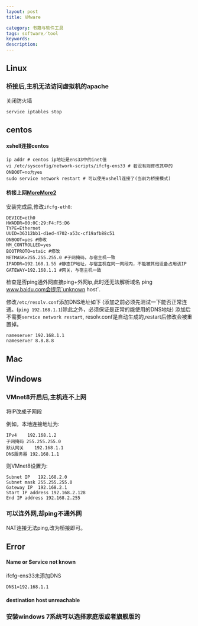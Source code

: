 ```yaml
---
layout: post
title: VMware

category: 书籍与软件工具
tags: software／tool
keywords: 
description: 
---
```


## Linux


### 桥接后,主机无法访问虚拟机的apache

关闭防火墙

```
service iptables stop
```

## centos

#### xshell连接centos

```
ip addr # centos ip地址是ens33中的inet值
vi /etc/sysconfig/network-scripts/ifcfg-ens33 # 若没有则修改其中的ONBOOT=no为yes
sudo service network restart # 可以使用xshell连接了(当前为桥接模式)
```

#### 桥接上网[More](https://blog.ttionya.com/article-1159.html)[More2](https://www.jb51.net/LINUXjishu/449129.html)

安装完成后,修改`ifcfg-eth0`:
```
DEVICE=eth0
HWADDR=00:0C:29:F4:F5:D6
TYPE=Ethernet
UUID=36312bb1-d1ed-4702-a53c-cf19afb88c51
ONBOOT=yes #修改
NM_CONTROLLED=yes
BOOTPROTO=staic #修改
NETMASK=255.255.255.0 #子网掩码，与宿主机一致
IPADDR=192.168.1.55 #静态IP地址，与宿主机在同一网段内，不能被其他设备占用该IP
GATEWAY=192.168.1.1 #网关，与宿主机一致
```


检查是否ping通外网直接ping+外网ip,此时还无法解析域名
ping www.baidu.com会提示`unknown host`.

修改`/etc/resolv.conf`添加DNS地址如下 (添加之前必须先测试一下能否正常连通。(`ping 192.168.1.1`)除此之外，必须保证是正常的能使用的DNS地址)
添加后不需要`service network restart`, resolv.conf是自动生成的,restart后修改会被重置掉。

```
nameserver 192.168.1.1
nameserver 8.8.8.8
```

## Mac
## Windows

### VMnet8开启后,主机连不上网

将IP改成子网段

例如，本地连接地址为:

```
IPv4 	192.168.1.2
子网掩码 255.255.255.0
默认网关	192.168.1.1
DNS服务器 192.168.1.1
```

则VMnet8设置为:

```
Subnet IP	192.168.2.0
Subnet mask	255.255.255.0
Gateway IP	192.168.2.1
Start IP address 192.168.2.128
End IP address 192.168.2.255
```

### 可以连外网,却ping不通外网

NAT连接无法ping,改为桥接即可。


## Error

#### Name or Service not known

ifcfg-ens33未添加DNS

```
DNS1=192.168.1.1
```

#### destination host unreachable

### 安装windows 7系统可以选择家庭版或者旗舰版的